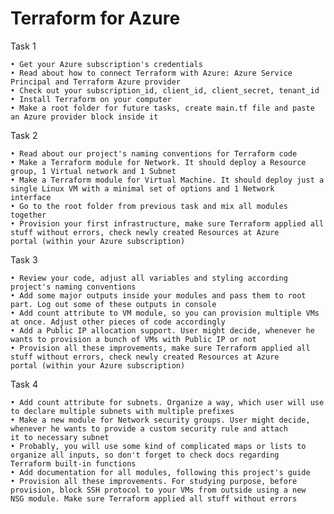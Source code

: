 # Terraform for Azure

Task 1
 
	• Get your Azure subscription's credentials
	• Read about how to connect Terraform with Azure: Azure Service Principal and Terraform Azure provider
	• Check out your subscription_id, client_id, client_secret, tenant_id
	• Install Terraform on your computer
	• Make a root folder for future tasks, create main.tf file and paste an Azure provider block inside it

Task 2
 
	• Read about our project's naming conventions for Terraform code
	• Make a Terraform module for Network. It should deploy a Resource group, 1 Virtual network and 1 Subnet
	• Make a Terraform module for Virtual Machine. It should deploy just a single Linux VM with a minimal set of options and 1 Network           interface
	• Go to the root folder from previous task and mix all modules together
	• Provision your first infrastructure, make sure Terraform applied all stuff without errors, check newly created Resources at Azure           portal (within your Azure subscription)

Task 3
 
	• Review your code, adjust all variables and styling according project's naming conventions
	• Add some major outputs inside your modules and pass them to root part. Log out some of these outputs in console
	• Add count attribute to VM module, so you can provision multiple VMs at once. Adjust other pieces of code accordingly
	• Add a Public IP allocation support. User might decide, whenever he wants to provision a bunch of VMs with Public IP or not
	• Provision all these improvements, make sure Terraform applied all stuff without errors, check newly created Resources at Azure             portal (within your Azure subscription)

Task 4

	• Add count attribute for subnets. Organize a way, which user will use to declare multiple subnets with multiple prefixes
	• Make a new module for Network security groups. User might decide, whenever he wants to provide a custom security rule and attach           it to necessary subnet
	• Probably, you will use some kind of complicated maps or lists to organize all inputs, so don't forget to check docs regarding 	  Terraform built-in functions
	• Add documentation for all modules, following this project's guide
	• Provision all these improvements. For studying purpose, before provision, block SSH protocol to your VMs from outside using a new           NSG module. Make sure Terraform applied all stuff without errors
